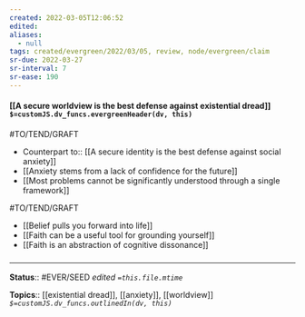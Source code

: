 ```yaml
---
created: 2022-03-05T12:06:52 
edited: 
aliases:
  - null
tags: created/evergreen/2022/03/05, review, node/evergreen/claim
sr-due: 2022-03-27
sr-interval: 7
sr-ease: 190
---
```


#### [[A secure worldview is the best defense against existential dread]] `$=customJS.dv_funcs.evergreenHeader(dv, this)`

#TO/TEND/GRAFT 
- Counterpart to:: [[A secure identity is the best defense against social anxiety]]
- [[Anxiety stems from a lack of confidence for the future]]
- [[Most problems cannot be significantly understood through a single framework]]

#TO/TEND/GRAFT 
- [[Belief pulls you forward into life]]
- [[Faith can be a useful tool for grounding yourself]]
- [[Faith is an abstraction of cognitive dissonance]]
### <hr class="footnote"/>

**Status**:: #EVER/SEED 
*edited `=this.file.mtime`*

**Topics**:: [[existential dread]], [[anxiety]], [[worldview]]
*`$=customJS.dv_funcs.outlinedIn(dv, this)`*

